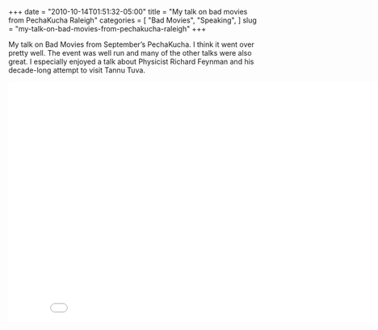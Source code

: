 +++
date = "2010-10-14T01:51:32-05:00"
title = "My talk on bad movies from PechaKucha Raleigh"
categories = [
  "Bad Movies",
  "Speaking",
]
slug = "my-talk-on-bad-movies-from-pechakucha-raleigh"
+++

My talk on Bad Movies from September’s PechaKucha. I think it went over pretty well. The event was well run and many of the other talks were also great. I especially enjoyed a talk about Physicist Richard Feynman and his decade-long attempt to visit Tannu Tuva.

<iframe width="853" height="480" src="//www.youtube.com/embed/ZT1sbvVBVgQ?rel=0" frameborder="0" allowfullscreen></iframe>
